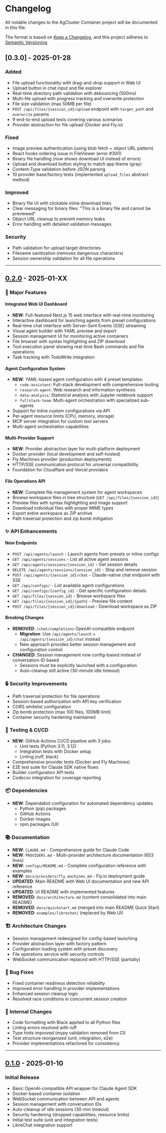# Changelog

All notable changes to the AgCluster Container project will be documented in this file.

The format is based on [Keep a Changelog](https://keepachangelog.com/en/1.0.0/),
and this project adheres to [Semantic Versioning](https://semver.org/spec/v2.0.0.html).

## [0.3.0] - 2025-01-28

### Added
- File upload functionality with drag-and-drop support in Web UI
- Upload button in chat input and file explorer
- Real-time directory path validation with debouncing (500ms)
- Multi-file upload with progress tracking and overwrite protection
- File size validation (max 50MB per file)
- `POST /api/files/{session_id}/upload` endpoint with `target_path` and `overwrite` params
- 9 end-to-end upload tests covering various scenarios
- Provider abstraction for file upload (Docker and Fly.io)

### Fixed
- Image preview authentication (using blob fetch + object URL pattern)
- React hooks ordering issue in FileViewer (error #300)
- Binary file handling (now shows download UI instead of errors)
- Upload and download button styling to match app theme (gray)
- Content-Type validation before JSON parsing
- 10 provider base/factory tests (implemented `upload_files` abstract method)

### Improved
- Binary file UI with clickable inline download links
- Clear messaging for binary files: "This is a binary file and cannot be previewed"
- Object URL cleanup to prevent memory leaks
- Error handling with detailed validation messages

### Security
- Path validation for upload target directories
- Filename sanitization (removes dangerous characters)
- Session ownership validation for all file operations

---

## [0.2.0] - 2025-01-XX

### 🎉 Major Features

#### Integrated Web UI Dashboard
- **NEW**: Full-featured Next.js 15 web interface with real-time monitoring
- Interactive dashboard for launching agents from preset configurations
- Real-time chat interface with Server-Sent Events (SSE) streaming
- Visual agent builder with YAML preview and export
- Session management UI for monitoring active containers
- File browser with syntax highlighting and ZIP download
- Tool execution panel showing real-time Bash commands and file operations
- Task tracking with TodoWrite integration

#### Agent Configuration System
- **NEW**: YAML-based agent configuration with 4 preset templates:
  - `code-assistant`: Full-stack development with comprehensive tooling
  - `research-agent`: Web research and information synthesis
  - `data-analysis`: Statistical analysis with Jupyter notebook support
  - `fullstack-team`: Multi-agent orchestration with specialized sub-agents
- Support for inline custom configurations via API
- Per-agent resource limits (CPU, memory, storage)
- MCP server integration for custom tool servers
- Multi-agent orchestration capabilities

#### Multi-Provider Support
- **NEW**: Provider abstraction layer for multi-platform deployment
- Docker provider (local development and self-hosted)
- Fly Machines provider (production deployments)
- HTTP/SSE communication protocol for universal compatibility
- Foundation for Cloudflare and Vercel providers

#### File Operations API
- **NEW**: Complete file management system for agent workspaces
- Browse workspace files in tree structure (`GET /api/files/{session_id}`)
- Preview files with syntax highlighting and image support
- Download individual files with proper MIME types
- Export entire workspace as ZIP archive
- Path traversal protection and zip bomb mitigation

### ✨ API Enhancements

#### New Endpoints
- `POST /api/agents/launch` - Launch agents from presets or inline configs
- `GET /api/agents/sessions` - List all active agent sessions
- `GET /api/agents/sessions/{session_id}` - Get session details
- `DELETE /api/agents/sessions/{session_id}` - Stop and remove session
- `POST /api/agents/{session_id}/chat` - Claude-native chat endpoint with SSE
- `GET /api/configs/` - List available agent configurations
- `GET /api/configs/{config_id}` - Get specific configuration details
- `GET /api/files/{session_id}` - Browse workspace files
- `GET /api/files/{session_id}/{path}` - Preview file content
- `POST /api/files/{session_id}/download` - Download workspace as ZIP

#### Breaking Changes
- **REMOVED**: `/chat/completions` OpenAI-compatible endpoint
  - **Migration**: Use `/api/agents/launch` + `/api/agents/{session_id}/chat` instead
  - New approach provides better session management and configuration control
- **CHANGED**: Session management now config-based instead of conversation-ID based
  - Sessions must be explicitly launched with a configuration
  - Auto-cleanup still active (30-minute idle timeout)

### 🔒 Security Improvements
- Path traversal protection for file operations
- Session-based authorization with API key verification
- CORS whitelist configuration
- Zip bomb protection (max 100 files, 100MB limit)
- Container security hardening maintained

### 🧪 Testing & CI/CD
- **NEW**: GitHub Actions CI/CD pipeline with 3 jobs:
  - Unit tests (Python 3.11, 3.12)
  - Integration tests with Docker setup
  - Linting (ruff, black)
- Comprehensive provider tests (Docker and Fly Machines)
- E2E test suite for Claude SDK native flows
- Builder configuration API tests
- Codecov integration for coverage reporting

### 📦 Dependencies
- **NEW**: Dependabot configuration for automated dependency updates
  - Python (pip) packages
  - GitHub Actions
  - Docker images
  - npm packages (UI)

### 📚 Documentation
- **NEW**: `CLAUDE.md` - Comprehensive guide for Claude Code
- **NEW**: `PROVIDERS.md` - Multi-provider architecture documentation (653 lines)
- **NEW**: `configs/README.md` - Complete configuration reference with examples
- **NEW**: `docs/providers/fly_machines.md` - Fly.io deployment guide
- **UPDATED**: Main README with Web UI documentation and new API reference
- **UPDATED**: UI README with implemented features
- **REMOVED**: `docs/architecture.md` (content consolidated into main README)
- **REMOVED**: `docs/quickstart.md` (merged into main README Quick Start)
- **REMOVED**: `examples/librechat/` (replaced by Web UI)

### 🏗️ Architecture Changes
- Session management redesigned for config-based launching
- Provider abstraction layer with factory pattern
- Configuration loading system with preset discovery
- File operations service with security controls
- WebSocket communication replaced with HTTP/SSE (partially)

### 🐛 Bug Fixes
- Fixed container readiness detection reliability
- Improved error handling in provider implementations
- Enhanced session cleanup logic
- Resolved race conditions in concurrent session creation

### 🔧 Internal Changes
- Code formatting with Black applied to all Python files
- Linting errors resolved with ruff
- Type hints improved (mypy validation removed from CI)
- Test structure reorganized (unit, integration, e2e)
- Provider implementations refactored for consistency

---

## [0.1.0] - 2025-01-10

### Initial Release
- Basic OpenAI-compatible API wrapper for Claude Agent SDK
- Docker-based container isolation
- WebSocket communication between API and agents
- Session management with conversation IDs
- Auto-cleanup of idle sessions (30-min timeout)
- Security hardening (dropped capabilities, resource limits)
- Initial test suite (unit and integration tests)
- LibreChat integration support

[0.2.0]: https://github.com/whiteboardmonk/agcluster-container/compare/v0.1.0...v0.2.0
[0.1.0]: https://github.com/whiteboardmonk/agcluster-container/releases/tag/v0.1.0
